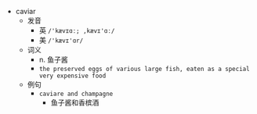 - caviar
  - 发音
    - 英 `/'kævɪɑː; ,kævɪ'ɑː/`
    - 美 `/'kævɪ'ɑr/`
  - 词义
    - n. 鱼子酱
    - `the preserved eggs of various large fish, eaten as a special very expensive food`
  - 例句
    - `caviare and champagne`
      - 鱼子酱和香槟酒

